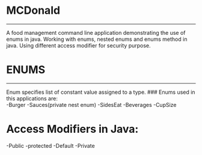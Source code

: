 # MCDonald
<hr>

A food management command line application demonstrating the use of enums in java. Working with enums, nested enums and enums method in java. Using different access modifier for security purpose.

# ENUMS
<hr>
Enum specifies list of constant value assigned to a type.
### Enums used in this applications are:<br>
  -Burger
  -Sauces(private nest enum)
  -SidesEat
  -Beverages
  -CupSize
  
# Access Modifiers in Java:<br>
  -Public
  -protected
  -Default
  -Private
  
  
  
  
